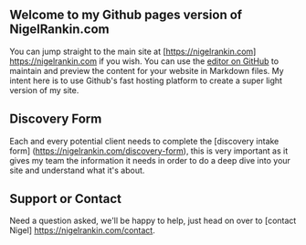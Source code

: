 ## Welcome to my Github pages version of NigelRankin.com

You can jump straight to the main site at [https://nigelrankin.com] https://nigelrankin.com if you wish.
You can use the [editor on GitHub](https://github.com/njrankin/seo-agency/edit/master/index.md) to maintain and preview the content for your website in Markdown files.
My intent here is to use Github's fast hosting platform to create a super light version of my site.

## Discovery Form

Each and every potential client needs to complete the [discovery intake form] (https://nigelrankin.com/discovery-form), this is very important as it gives my team the information it needs in order to do a deep dive into your site and understand what it's about.

## Support or Contact

Need a question asked, we'll be happy to help, just head on over to [contact Nigel] https://nigelrankin.com/contact.
